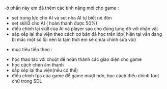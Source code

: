 -ở phần này em đã thêm các tính năng mới cho game :
+ set trọng lực cho AI và set nha AI tự biết né đòn
+ set skill3 cho AI ( hoàn thành được 50%)
+ điều chỉnh lại skill của AI và player sao cho đúng tung độ với nhân vật
+ sắp xếp lại thư viện theo cách cơ bản đã học trên lớp( hiện tại vẫn đang bị mắc một số lỗi nên là tạm thời em sẽ chưa chỉnh sửa vội)
- mục tiêu tiếp theo :
+ học thao tác với chuột để hoàn thành các giao diện cho game
+ học cách chèn âm thanh 
+ sắp xếp lại thư viện(nếu có thể)
+ điều chỉnh fps của game để game mượt hơn, học cách điều chỉnh font chữ trong SDL
